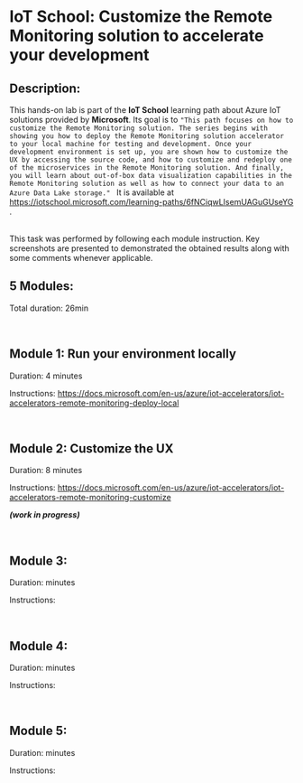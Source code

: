 # IoT School: Customize the Remote Monitoring solution to accelerate your development

## Description:
This hands-on lab is part of the **IoT School** learning path about Azure IoT solutions provided by **Microsoft**. Its goal is to `"This path focuses on how to customize the Remote Monitoring solution. The series begins with showing you how to deploy the Remote Monitoring solution accelerator to your local machine for testing and development. Once your development environment is set up, you are shown how to customize the UX by accessing the source code, and how to customize and redeploy one of the microservices in the Remote Monitoring solution. And finally, you will learn about out-of-box data visualization capabilities in the Remote Monitoring solution as well as how to connect your data to an Azure Data Lake storage." ` It is available at https://iotschool.microsoft.com/learning-paths/6fNCiqwLIsemUAGuGUseYG .        

<br />
This task was performed by following each module instruction. Key screenshots are presented to demonstrated the obtained results along with some comments whenever applicable.    

<br />



## 5 Modules:

Total duration: 26min  

<br />



## Module 1: Run your environment locally

Duration: 4 minutes

Instructions: https://docs.microsoft.com/en-us/azure/iot-accelerators/iot-accelerators-remote-monitoring-deploy-local      

<br />



## Module 2: Customize the UX

Duration: 8 minutes

Instructions: https://docs.microsoft.com/en-us/azure/iot-accelerators/iot-accelerators-remote-monitoring-customize

***(work in progress)***

<br />



## Module 3: 

Duration:  minutes

Instructions: 

<br />



## Module 4: 

Duration:  minutes

Instructions: 

<br />



## Module 5: 

Duration:  minutes

Instructions: 
